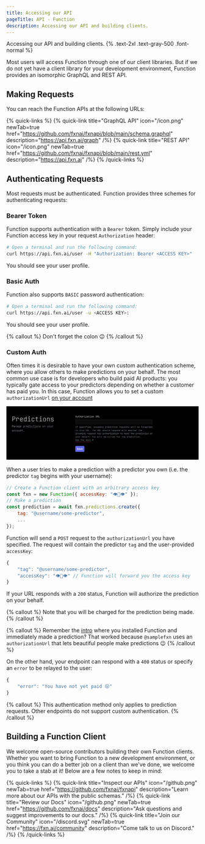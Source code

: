 ```yaml
---
title: Accessing our API
pageTitle: API - Function
description: Accessing our API and building clients.
---
```


Accessing our API and building clients. {% .text-2xl .text-gray-500 .font-normal %}

Most users will access Function through one of our client libraries. But if we do not yet have a client library for your development environment, Function provides an isomorphic GraphQL and REST API.

## Making Requests
You can reach the Function APIs at the following URLs:

{% quick-links %}
{% quick-link title="GraphQL API" icon="/icon.png" newTab=true href="https://github.com/fxnai/fxnapi/blob/main/schema.graphql" description="https://api.fxn.ai/graph" /%}
{% quick-link title="REST API" icon="/icon.png" newTab=true href="https://github.com/fxnai/fxnapi/blob/main/rest.yml" description="https://api.fxn.ai" /%}
{% /quick-links %}

## Authenticating Requests
Most requests must be authenticated. Function provides three schemes for authenticating requests:

### Bearer Token
Function supports authentication with a `Bearer` token. Simply include your Function access key in your request `Authorization` header:
```bash
# Open a terminal and run the following command:
curl https://api.fxn.ai/user -H "Authorization: Bearer <ACCESS KEY>"
```

You should see your user profile.

### Basic Auth
Function also supports `BASIC` password authentication:
```bash
# Open a terminal and run the following command:
curl https://api.fxn.ai/user -u <ACCESS KEY>:
```

You should see your user profile.

{% callout %} Don't forget the colon 😉 {% /callout %}

### Custom Auth
Often times it is desirable to have your own custom authentication scheme, where you allow others to make predictions on your behalf. The most common use case is for developers who build paid AI products: you typically gate access to your predictors depending on whether a customer has paid you. In this case, Function allows you to set a custom `authorizationUrl` [on your account](https://fxn.ai/account/developers)

![auth url](https://raw.githubusercontent.com/fxnai/.github/main/auth_url.png)

When a user tries to make a prediction with a predictor you own (i.e. the predictor `tag` begins with your username):
```js
// Create a Function client with an arbitrary access key
const fxn = new Function({ accessKey: "👁👄👁" });
// Make a prediction
const prediction = await fxn.predictions.create({
    tag: "@username/some-predictor",
    ...
});
```
Function will send a `POST` request to the `authorizationUrl` you have specified. The request will contain the predictor `tag` and the user-provided `accessKey`:
```js
{
    "tag": "@username/some-predictor",
    "accessKey": "👁👄👁" // Function will forward you the access key
}
```
If your URL responds with a `200` status, Function will authorize the prediction on your behalf.

{% callout %} Note that you will be charged for the prediction being made. {% /callout %}

{% callout %} Remember the [intro](/) where you installed Function and immediately made a prediction? That worked because `@samplefxn` uses an `authorizationUrl` that lets beautiful people make predictions 😉 {% /callout %}

On the other hand, your endpoint can respond with a `400` status or specify an `error` to be relayed to the user:
```js
{
    "error": "You have not yet paid 😛"
}
```

{% callout %} This authentication method only applies to prediction requests. Other endpoints do not support custom authentication. {% /callout %}

## Building a Function Client
We welcome open-source contributors building their own Function clients. Whether you want to bring Function to a new development environment, or you think you can do a better job on a client than we've done, we welcome you to take a stab at it! Below are a few notes to keep in mind:

{% quick-links %}
{% quick-link title="Inspect our APIs" icon="/github.png" newTab=true href="https://github.com/fxnai/fxnapi" description="Learn more about our APIs with the public schemas." /%}
{% quick-link title="Review our Docs" icon="/github.png" newTab=true href="https://github.com/fxnai/docs" description="Ask questions and suggest improvements to our docs." /%}
{% quick-link title="Join our Community" icon="/discord.svg" newTab=true href="https://fxn.ai/community" description="Come talk to us on Discord." /%}
{% /quick-links %}
